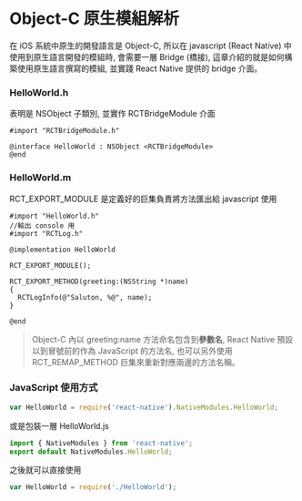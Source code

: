 # Object-C 原生模組解析

在 iOS 系統中原生的開發語言是 Object-C, 所以在 javascript (React Native) 中使用到原生語言開發的模組時, 會需要一層 Bridge (橋接), 這章介紹的就是如何構築使用原生語言撰寫的模組, 並實踐 React Native 提供的 bridge 介面。

### HelloWorld.h
表明是 NSObject 子類別, 並實作 RCTBridgeModule 介面
```objc
#import "RCTBridgeModule.h"

@interface HelloWorld : NSObject <RCTBridgeModule>
@end
```

### HelloWorld.m
RCT_EXPORT_MODULE 是定義好的巨集負責將方法匯出給 javascript 使用
```objc
#import "HelloWorld.h"
//輸出 console 用
#import "RCTLog.h" 

@implementation HelloWorld

RCT_EXPORT_MODULE();

RCT_EXPORT_METHOD(greeting:(NSString *)name)
{
  RCTLogInfo(@"Saluton, %@", name);
}

@end
```
> Object-C 內以 greeting:name 方法命名包含到**參數名**, React Native 預設以到冒號前的作為 JavaScript 的方法名, 也可以另外使用 RCT_REMAP_METHOD 巨集來重新對應兩邊的方法名稱。

### JavaScript 使用方式
```javascript
var HelloWorld = require('react-native').NativeModules.HelloWorld;
```

或是包裝一層 HelloWorld.js
```javascript
import { NativeModules } from 'react-native';
export default NativeModules.HelloWorld;
```

之後就可以直接使用
```javascript
var HelloWorld = require('./HelloWorld');
```
